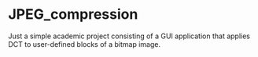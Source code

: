# JPEG_compression
 Just a simple academic project consisting of a GUI application that applies DCT to user-defined blocks of a bitmap image.
